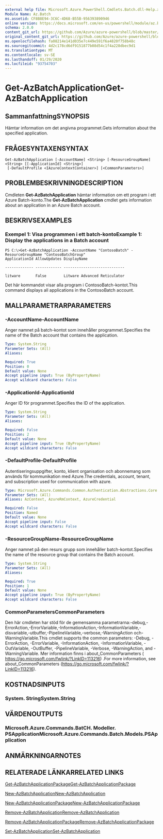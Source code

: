 ```yaml
---
external help file: Microsoft.Azure.PowerShell.Cmdlets.Batch.dll-Help.xml
Module Name: Az.Batch
ms.assetid: CF8B8E94-3C6C-4D68-B55B-956393890946
online version: https://docs.microsoft.com/en-us/powershell/module/az.batch/get-azbatchapplication
schema: 2.0.0
content_git_url: https://github.com/Azure/azure-powershell/blob/master/src/Batch/Batch/help/Get-AzBatchApplication.md
original_content_git_url: https://github.com/Azure/azure-powershell/blob/master/src/Batch/Batch/help/Get-AzBatchApplication.md
ms.openlocfilehash: fa08214e141d035e7c449e591f6a4820f758b48c
ms.sourcegitcommit: 4d2c178cd6df9151877b08d54c1f4a228dbec9d1
ms.translationtype: MT
ms.contentlocale: sv-SE
ms.lasthandoff: 01/29/2020
ms.locfileid: "93754703"
---
```

# <span data-ttu-id="1ca3f-101">Get-AzBatchApplication</span><span class="sxs-lookup"><span data-stu-id="1ca3f-101">Get-AzBatchApplication</span></span>

## <span data-ttu-id="1ca3f-102">Sammanfattning</span><span class="sxs-lookup"><span data-stu-id="1ca3f-102">SYNOPSIS</span></span>
<span data-ttu-id="1ca3f-103">Hämtar information om det angivna programmet.</span><span class="sxs-lookup"><span data-stu-id="1ca3f-103">Gets information about the specified application.</span></span>

## <span data-ttu-id="1ca3f-104">FRÅGESYNTAXEN</span><span class="sxs-lookup"><span data-stu-id="1ca3f-104">SYNTAX</span></span>

```
Get-AzBatchApplication [-AccountName] <String> [-ResourceGroupName] <String> [[-ApplicationId] <String>]
 [-DefaultProfile <IAzureContextContainer>] [<CommonParameters>]
```

## <span data-ttu-id="1ca3f-105">PROBLEMBESKRIVNING</span><span class="sxs-lookup"><span data-stu-id="1ca3f-105">DESCRIPTION</span></span>
<span data-ttu-id="1ca3f-106">Cmdleten **Get-AzBatchApplication** hämtar information om ett program i ett Azure Batch-konto.</span><span class="sxs-lookup"><span data-stu-id="1ca3f-106">The **Get-AzBatchApplication** cmdlet gets information about an application in an Azure Batch account.</span></span>

## <span data-ttu-id="1ca3f-107">BESKRIVS</span><span class="sxs-lookup"><span data-stu-id="1ca3f-107">EXAMPLES</span></span>

### <span data-ttu-id="1ca3f-108">Exempel 1: Visa programmen i ett batch-konto</span><span class="sxs-lookup"><span data-stu-id="1ca3f-108">Example 1: Display the applications in a Batch account</span></span>
```
PS C:\>Get-AzBatchApplication -AccountName "ContosoBatch" -ResourceGroupName "ContosoBatchGroup"
ApplicationId AllowUpdates DisplayName

------------- ------------ ----------------------------

litware       False        Litware Advanced Reticulator
```

<span data-ttu-id="1ca3f-109">Det här kommandot visar alla program i ContosoBatch-kontot.</span><span class="sxs-lookup"><span data-stu-id="1ca3f-109">This command displays all applications in the ContosoBatch account.</span></span>

## <span data-ttu-id="1ca3f-110">MALLPARAMETRAR</span><span class="sxs-lookup"><span data-stu-id="1ca3f-110">PARAMETERS</span></span>

### <span data-ttu-id="1ca3f-111">-AccountName</span><span class="sxs-lookup"><span data-stu-id="1ca3f-111">-AccountName</span></span>
<span data-ttu-id="1ca3f-112">Anger namnet på batch-kontot som innehåller programmet.</span><span class="sxs-lookup"><span data-stu-id="1ca3f-112">Specifies the name of the Batch account that contains the application.</span></span>

```yaml
Type: System.String
Parameter Sets: (All)
Aliases:

Required: True
Position: 0
Default value: None
Accept pipeline input: True (ByPropertyName)
Accept wildcard characters: False
```

### <span data-ttu-id="1ca3f-113">-ApplicationId</span><span class="sxs-lookup"><span data-stu-id="1ca3f-113">-ApplicationId</span></span>
<span data-ttu-id="1ca3f-114">Anger ID för programmet.</span><span class="sxs-lookup"><span data-stu-id="1ca3f-114">Specifies the ID of the application.</span></span>

```yaml
Type: System.String
Parameter Sets: (All)
Aliases:

Required: False
Position: 2
Default value: None
Accept pipeline input: True (ByPropertyName)
Accept wildcard characters: False
```

### <span data-ttu-id="1ca3f-115">-DefaultProfile</span><span class="sxs-lookup"><span data-stu-id="1ca3f-115">-DefaultProfile</span></span>
<span data-ttu-id="1ca3f-116">Autentiseringsuppgifter, konto, klient organisation och abonnemang som används för kommunikation med Azure.</span><span class="sxs-lookup"><span data-stu-id="1ca3f-116">The credentials, account, tenant, and subscription used for communication with azure.</span></span>

```yaml
Type: Microsoft.Azure.Commands.Common.Authentication.Abstractions.Core.IAzureContextContainer
Parameter Sets: (All)
Aliases: AzContext, AzureRmContext, AzureCredential

Required: False
Position: Named
Default value: None
Accept pipeline input: False
Accept wildcard characters: False
```

### <span data-ttu-id="1ca3f-117">-ResourceGroupName</span><span class="sxs-lookup"><span data-stu-id="1ca3f-117">-ResourceGroupName</span></span>
<span data-ttu-id="1ca3f-118">Anger namnet på den resurs grupp som innehåller batch-kontot.</span><span class="sxs-lookup"><span data-stu-id="1ca3f-118">Specifies the name of the resource group that contains the Batch account.</span></span>

```yaml
Type: System.String
Parameter Sets: (All)
Aliases:

Required: True
Position: 1
Default value: None
Accept pipeline input: True (ByPropertyName)
Accept wildcard characters: False
```

### <span data-ttu-id="1ca3f-119">CommonParameters</span><span class="sxs-lookup"><span data-stu-id="1ca3f-119">CommonParameters</span></span>
<span data-ttu-id="1ca3f-120">Den här cmdleten har stöd för de gemensamma parametrarna:-debug,-ErrorAction,-ErrorVariable,-InformationAction,-InformationVariable,-disvariable,-utbuffer,-PipelineVariable,-verbose,-WarningAction och-WarningVariable.</span><span class="sxs-lookup"><span data-stu-id="1ca3f-120">This cmdlet supports the common parameters: -Debug, -ErrorAction, -ErrorVariable, -InformationAction, -InformationVariable, -OutVariable, -OutBuffer, -PipelineVariable, -Verbose, -WarningAction, and -WarningVariable.</span></span> <span data-ttu-id="1ca3f-121">Mer information finns i about_CommonParameters ( https://go.microsoft.com/fwlink/?LinkID=113216) .</span><span class="sxs-lookup"><span data-stu-id="1ca3f-121">For more information, see about_CommonParameters (https://go.microsoft.com/fwlink/?LinkID=113216).</span></span>

## <span data-ttu-id="1ca3f-122">KOSTNADS</span><span class="sxs-lookup"><span data-stu-id="1ca3f-122">INPUTS</span></span>

### <span data-ttu-id="1ca3f-123">System. String</span><span class="sxs-lookup"><span data-stu-id="1ca3f-123">System.String</span></span>

## <span data-ttu-id="1ca3f-124">VÄRDEN</span><span class="sxs-lookup"><span data-stu-id="1ca3f-124">OUTPUTS</span></span>

### <span data-ttu-id="1ca3f-125">Microsoft.Azure.Commands.BatCH. Modeller. PSApplication</span><span class="sxs-lookup"><span data-stu-id="1ca3f-125">Microsoft.Azure.Commands.Batch.Models.PSApplication</span></span>

## <span data-ttu-id="1ca3f-126">ANMÄRKNINGAR</span><span class="sxs-lookup"><span data-stu-id="1ca3f-126">NOTES</span></span>

## <span data-ttu-id="1ca3f-127">RELATERADE LÄNKAR</span><span class="sxs-lookup"><span data-stu-id="1ca3f-127">RELATED LINKS</span></span>

[<span data-ttu-id="1ca3f-128">Get-AzBatchApplicationPackage</span><span class="sxs-lookup"><span data-stu-id="1ca3f-128">Get-AzBatchApplicationPackage</span></span>](./Get-AzBatchApplicationPackage.md)

[<span data-ttu-id="1ca3f-129">New-AzBatchApplication</span><span class="sxs-lookup"><span data-stu-id="1ca3f-129">New-AzBatchApplication</span></span>](./New-AzBatchApplication.md)

[<span data-ttu-id="1ca3f-130">New-AzBatchApplicationPackage</span><span class="sxs-lookup"><span data-stu-id="1ca3f-130">New-AzBatchApplicationPackage</span></span>](./New-AzBatchApplicationPackage.md)

[<span data-ttu-id="1ca3f-131">Remove-AzBatchApplication</span><span class="sxs-lookup"><span data-stu-id="1ca3f-131">Remove-AzBatchApplication</span></span>](./Remove-AzBatchApplication.md)

[<span data-ttu-id="1ca3f-132">Remove-AzBatchApplicationPackage</span><span class="sxs-lookup"><span data-stu-id="1ca3f-132">Remove-AzBatchApplicationPackage</span></span>](./Remove-AzBatchApplicationPackage.md)

[<span data-ttu-id="1ca3f-133">Set-AzBatchApplication</span><span class="sxs-lookup"><span data-stu-id="1ca3f-133">Set-AzBatchApplication</span></span>](./Set-AzBatchApplication.md)


